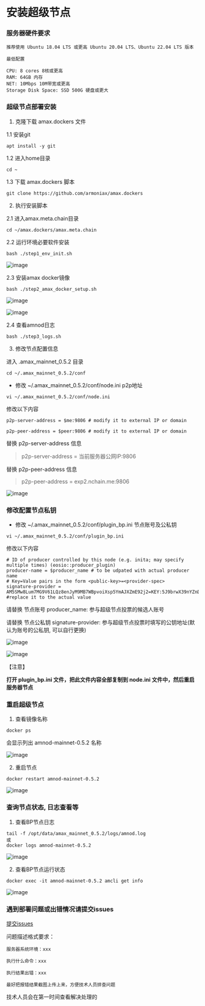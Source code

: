 
# 安装超级节点

### 服务器硬件要求

```
推荐使用 Ubuntu 18.04 LTS 或更高 Ubuntu 20.04 LTS、Ubuntu 22.04 LTS 版本

最低配置

CPU: 8 cores 8核或更高
RAM: 64GB 内存
NET: 10Mbps 10M带宽或更高
Storage Disk Space: SSD 500G 硬盘或更大
```

### 超级节点部署安装

1. 克隆下载 amax.dockers 文件

1.1 安装git
```
apt install -y git
```
1.2 进入home目录
```
cd ~
```

1.3 下载 amax.dockers 脚本
```
git clone https://github.com/armoniax/amax.dockers
```

2. 执行安装脚本

2.1 进入amax.meta.chain目录
```
cd ~/amax.dockers/amax.meta.chain
```

2.2 运行环境必要软件安装
```
bash ./step1_env_init.sh
```

![image](https://github.com/hub500/amax.dockers/assets/80018598/65d339fa-94ee-48f7-9587-52d8c991432b)


2.3 安装amax docker镜像
```
bash ./step2_amax_docker_setup.sh
```

![image](https://github.com/hub500/amax.dockers/assets/80018598/7e644913-d038-4317-88e9-7e999af65e36)

![image](https://github.com/hub500/amax.dockers/assets/80018598/5cd311a4-2714-4a91-98fd-73dc637e6f38)


2.4 查看amnod日志
```
bash ./step3_logs.sh
```

3. 修改节点配置信息

进入 .amax_mainnet_0.5.2 目录
```
cd ~/.amax_mainnet_0.5.2/conf
```

* 修改 ~/.amax_mainnet_0.5.2/conf/node.ini p2p地址

```
vi ~/.amax_mainnet_0.5.2/conf/node.ini
```

修改以下内容
```
p2p-server-address = $me:9806 # modify it to external IP or domain

p2p-peer-address = $peer:9806 # modify it to external IP or domain
```
替换 p2p-server-address 信息

> p2p-server-address = 当前服务器公网IP:9806

替换 p2p-peer-address 信息

> p2p-peer-address = exp2.nchain.me:9806

![image](https://github.com/hub500/amax.dockers/assets/80018598/0b4cd996-1d1b-4476-b0f5-ee0fc3143b2b)


### 修改配置节点私钥

* 修改 ~/.amax_mainnet_0.5.2/conf/plugin_bp.ini 节点账号及公私钥

```
vi ~/.amax_mainnet_0.5.2/conf/plugin_bp.ini
```

修改以下内容
```
# ID of producer controlled by this node (e.g. inita; may specify multiple times) (eosio::producer_plugin)
producer-name = $producer_name # to be udpated with actual producer name
# Key=Value pairs in the form <public-key>=<provider-spec>
signature-provider = AM5SMw8Lum7MG9V61LQz8enJyM9MB7WBpvoiXsp5YmAJXZmE92j2=KEY:5J9brwX39nYZnDBLXYQPc2BgiXJ12HxeapKvTo15wRh1et7RhVW #replace it to the actual value
```

请替换 节点账号 producer_name: 参与超级节点投票的候选人账号

请替换 节点公私钥 signature-provider: 参与超级节点投票时填写的公钥地址(默认为账号的公私钥, 可以自行更换)

![image](https://github.com/hub500/amax.dockers/assets/80018598/41c31738-c431-4701-94f9-059f05913024)

![image](https://github.com/hub500/amax.dockers/assets/80018598/3aa981cb-bab9-4533-9e35-444520a81066)


【注意】

**打开 plugin_bp.ini 文件，把此文件内容全部复制到 node.ini 文件中，然后重启服务器节点**


### 重启超级节点

1. 查看镜像名称

```
docker ps
```
会显示列出 amnod-mainnet-0.5.2 名称

![image](https://github.com/hub500/amax.dockers/assets/80018598/74604245-2659-4ba1-81a1-b08facc98512)


2. 重启节点

```
docker restart amnod-mainnet-0.5.2
```

![image](https://github.com/hub500/amax.dockers/assets/80018598/641a4d88-21d8-49d8-816e-b99359485528)


### 查询节点状态, 日志查看等

1. 查看BP节点日志
```
tail -f /opt/data/amax_mainnet_0.5.2/logs/amnod.log
或
docker logs amnod-mainnet-0.5.2
```

![image](https://github.com/hub500/amax.dockers/assets/80018598/9310d2fd-cbca-47e2-9154-8812e8d5d8b6)


2. 查看BP节点运行状态
```
docker exec -it amnod-mainnet-0.5.2 amcli get info
```

![image](https://github.com/hub500/amax.dockers/assets/80018598/5a8f8996-d151-460e-b877-031188388992)

### 遇到部署问题或出错情况请提交issues

[提交issues](https://github.com/armoniax/amax.dockers/issues)

问题描述格式要求：

```
服务器系统环境：xxx

执行什么命令：xxx

执行结果出错：xxx

最好把报错结果截图上传上来，方便技术人员排查问题
```

技术人员会在第一时间查看解决处理的
